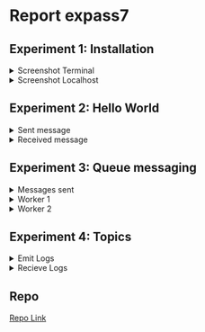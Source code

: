 # Report expass7

## Experiment 1: Installation

<details>
  <summary>Screenshot Terminal</summary>
  <img width="1440" alt="Screen Shot 2022-10-19 at 10 32 48 PM" src="https://user-images.githubusercontent.com/111968598/196801925-b7720bf1-9209-4637-b933-e821923b7ad7.png">
</details>
  
<details>
  <summary>Screenshot Localhost</summary>
  <img width="1440" alt="Screen Shot 2022-10-19 at 10 44 00 PM" src="https://user-images.githubusercontent.com/111968598/196802034-198b56b6-1dcd-4720-816d-5a745c3d8c9a.png">
</details>

## Experiment 2: Hello World

<details>
  <summary>Sent message</summary>
  <img width="838" alt="Screen Shot 2022-10-19 at 11 21 36 PM" src="https://user-images.githubusercontent.com/111968598/196807132-cc214257-0e97-40e0-aa69-96f0a2d628e4.png">
</details>
  
<details>
  <summary>Received message</summary>
  <img width="801" alt="Screen Shot 2022-10-19 at 11 21 45 PM" src="https://user-images.githubusercontent.com/111968598/196807110-3ade4e26-7314-419c-8a6f-f37795eda88c.png">
</details>


## Experiment 3: Queue messaging

<details>
  <summary>Messages sent</summary>
  <img width="1239" alt="Screen Shot 2022-10-28 at 4 28 48 PM" src="https://user-images.githubusercontent.com/111968598/198646096-7b64413a-fcb1-4245-90d9-6964fea3ac9b.png">
</details>

<details>
  <summary>Worker 1</summary>
  <img width="1100" alt="Screen Shot 2022-10-28 at 4 35 12 PM" src="https://user-images.githubusercontent.com/111968598/198649271-129b88c5-5b40-4f95-b3a0-37a38655e208.png">

</details>

<details>
  <summary>Worker 2</summary>
  <img width="1115" alt="Screen Shot 2022-10-28 at 4 35 20 PM" src="https://user-images.githubusercontent.com/111968598/198649341-cfe4c30c-de36-4e0b-8685-173e02a09482.png">

</details>


## Experiment 4: Topics

<details>
  <summary>Emit Logs</summary>
<img width="1107" alt="Screen Shot 2022-10-28 at 4 41 32 PM" src="https://user-images.githubusercontent.com/111968598/198653515-76d9bc1a-8902-4d35-8e62-d1a9d3f4d34e.png">

</details>

<details>
  <summary>Recieve Logs</summary>
<img width="1136" alt="Screen Shot 2022-10-28 at 4 41 19 PM" src="https://user-images.githubusercontent.com/111968598/198653472-622c91ec-b2b6-419a-8d7b-29dfae439b78.png">

</details>

## Repo

[Repo Link](https://github.com/jolsaker98/Expassign7)


